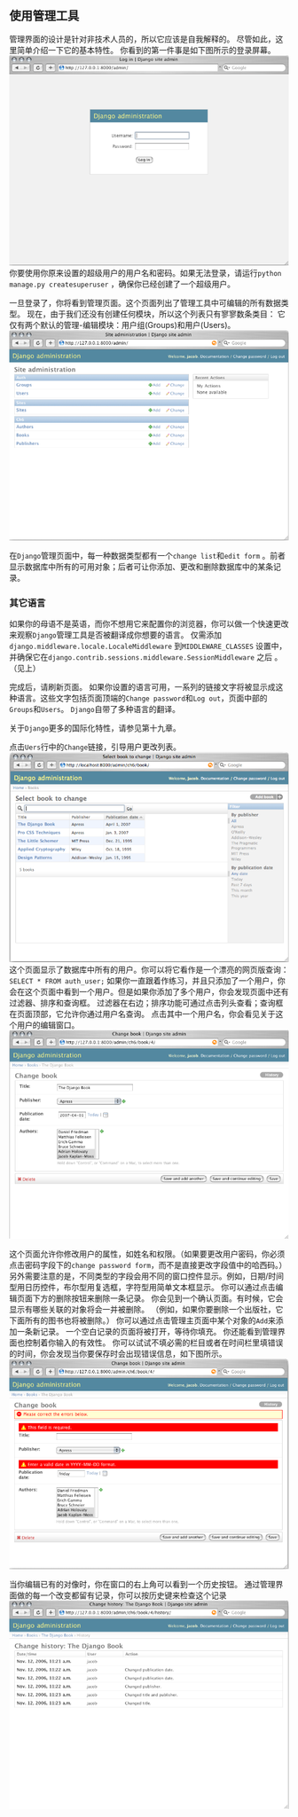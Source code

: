 ## 使用管理工具

管理界面的设计是针对非技术人员的，所以它应该是自我解释的。 尽管如此，这里简单介绍一下它的基本特性。 你看到的第一件事是如下图所示的登录屏幕。
![登录界面](../images/chapter06/001.png)
你要使用你原来设置的超级用户的用户名和密码。如果无法登录，请运行`python manage.py createsuperuser` ，确保你已经创建了一个超级用户。

一旦登录了，你将看到管理页面。这个页面列出了管理工具中可编辑的所有数据类型。 现在，由于我们还没有创建任何模块，所以这个列表只有寥寥数条类目： 它仅有两个默认的管理-编辑模块：用户组(Groups)和用户(Users)。
![Admin首页](../images/chapter06/002.png)

在`Django`管理页面中，每一种数据类型都有一个`change list`和`edit form` 。前者显示数据库中所有的可用对象；后者可让你添加、更改和删除数据库中的某条记录。

### 其它语言 
如果你的母语不是英语，而你不想用它来配置你的浏览器，你可以做一个快速更改来观察`Django`管理工具是否被翻译成你想要的语言。 仅需添加`django.middleware.locale.LocaleMiddleware` 到`MIDDLEWARE_CLASSES` 设置中，并确保它在`django.contrib.sessions.middleware.SessionMiddleware` 之后 。（见上） 

完成后，请刷新页面。 如果你设置的语言可用，一系列的链接文字将被显示成这种语言。这些文字包括页面顶端的`Change password`和`Log out`，页面中部的`Groups`和`Users`。 `Django`自带了多种语言的翻译。

关于`Django`更多的国际化特性，请参见第十九章。

点击`Uers`行中的`Change`链接，引导用户更改列表。
![用户更改列表](../images/chapter06/003.png)
这个页面显示了数据库中所有的用户。你可以将它看作是一个漂亮的网页版查询：`SELECT * FROM auth_user;` 如果你一直跟着作练习，并且只添加了一个用户，你会在这个页面中看到一个用户。但是如果你添加了多个用户，你会发现页面中还有过滤器、排序和查询框。 过滤器在右边；排序功能可通过点击列头查看；查询框在页面顶部，它允许你通过用户名查询。
点击其中一个用户名，你会看见关于这个用户的编辑窗口。
![编辑](../images/chapter06/004.png)

这个页面允许你修改用户的属性，如姓名和权限。（如果要更改用户密码，你必须点击密码字段下的`change password form`，而不是直接更改字段值中的哈西码。）另外需要注意的是，不同类型的字段会用不同的窗口控件显示。例如，日期/时间型用日历控件，布尔型用复选框，字符型用简单文本框显示。 你可以通过点击编辑页面下方的删除按钮来删除一条记录。 你会见到一个确认页面。有时候，它会显示有哪些关联的对象将会一并被删除。 （例如，如果你要删除一个出版社，它下面所有的图书也将被删除。） 你可以通过点击管理主页面中某个对象的`Add`来添加一条新记录。 一个空白记录的页面将被打开，等待你填充。 你还能看到管理界面也控制着你输入的有效性。 你可以试试不填必需的栏目或者在时间栏里填错误的时间，你会发现当你要保存时会出现错误信息，如下图所示。
![错误信息](../images/chapter06/005.png)

当你编辑已有的对像时，你在窗口的右上角可以看到一个历史按钮。 通过管理界面做的每一个改变都留有记录，你可以按历史键来检查这个记录
![历史信息](../images/chapter06/006.png)
 

